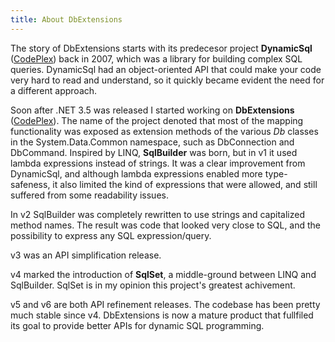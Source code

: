 ```yaml
---
title: About DbExtensions
---
```


The story of DbExtensions starts with its predecesor project **DynamicSql** ([CodePlex](https://web.archive.org/web/20080304033020/www.codeplex.com/dsql)) back in 2007, which was a library for building complex SQL queries. DynamicSql had an object-oriented API that could make your code very hard to read and understand, so it quickly became evident the need for a different approach.

Soon after .NET 3.5 was released I started working on **DbExtensions** ([CodePlex](https://web.archive.org/web/20080124152637/www.codeplex.com/dbextensions)). The name of the project denoted that most of the mapping functionality was exposed as extension methods of the various *Db* classes in the System.Data.Common namespace, such as DbConnection and DbCommand. Inspired by LINQ, **SqlBuilder** was born, but in v1 it used lambda expressions instead of strings. It was a clear improvement from DynamicSql, and although lambda expressions enabled more type-safeness, it also limited the kind of expressions that were allowed, and still suffered from some readability issues.

In v2 SqlBuilder was completely rewritten to use strings and capitalized method names. The result was code that looked very close to SQL, and the possibility to express any SQL expression/query.

v3 was an API simplification release.

v4 marked the introduction of **SqlSet**, a middle-ground between LINQ and SqlBuilder. SqlSet is in my opinion this project's greatest achivement.

v5 and v6 are both API refinement releases. The codebase has been pretty much stable since v4. DbExtensions is now a mature product that fullfiled its goal to provide better APIs for dynamic SQL programming.
